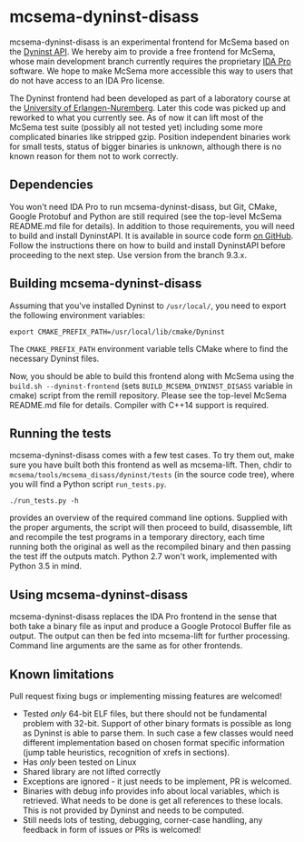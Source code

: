 # mcsema-dyninst-disass

mcsema-dyninst-disass is an experimental frontend for McSema based on the [Dyninst API](http://www.dyninst.org/dyninst). We hereby aim to provide a free frontend for McSema, whose main development branch currently requires the proprietary [IDA Pro](https://www.hex-rays.com/products/ida) software. We hope to make McSema more accessible this way to users that do not have access to an IDA Pro license.

The Dyninst frontend had been developed as part of a laboratory course at the [University of Erlangen-Nuremberg](https://www4.cs.fau.de/).
Later this code was picked up and reworked to what you currently see. As of now it can lift most of the McSema test suite (possibly all not tested yet) including some more complicated binaries like stripped gzip. Position independent binaries work for small tests, status of bigger binaries is unknown, although there is no known reason for them not to work correctly.

## Dependencies

You won't need IDA Pro to run mcsema-dyninst-disass, but Git, CMake, Google Protobuf and Python are still required (see the top-level McSema README.md file for details). In addition to those requirements, you will need to build and install DyninstAPI. It is available in source code form [on GitHub](https://github.com/dyninst/dyninst). Follow the instructions there on how to build and install DyninstAPI before proceeding to the next step. Use version from the branch 9.3.x.

## Building mcsema-dyninst-disass

Assuming that you've installed Dyninst to ```/usr/local/```, you need to export the following environment variables:

```shell
export CMAKE_PREFIX_PATH=/usr/local/lib/cmake/Dyninst
```

The ```CMAKE_PREFIX_PATH``` environment variable tells CMake where to find the necessary Dyninst files.

Now, you should be able to build this frontend along with McSema using the ```build.sh --dyninst-frontend``` (sets ```BUILD_MCSEMA_DYNINST_DISASS``` variable in cmake) script from the remill repository. Please see the top-level McSema README.md file for details.
Compiler with C++14 support is required.

## Running the tests

mcsema-dyninst-disass comes with a few test cases. To try them out, make sure you have built both this frontend as well as mcsema-lift. Then, chdir to ```mcsema/tools/mcsema_disass/dyninst/tests``` (in the source code tree), where you will find a Python script ```run_tests.py```.

```shell
./run_tests.py -h
```

provides an overview of the required command line options. Supplied with the proper arguments, the script will then proceed to build, disassemble, lift and recompile the test programs in a temporary directory, each time running both the original as well as the recompiled binary and then passing the test iff the outputs match. Python 2.7 won't work, implemented with Python 3.5 in mind.

## Using mcsema-dyninst-disass

mcsema-dyninst-disass replaces the IDA Pro frontend in the sense that both take a binary file as input and produce a Google Protocol Buffer file as output. The output can then be fed into mcsema-lift for further processing. Command line arguments are the same as for other frontends.

## Known limitations
Pull request fixing bugs or implementing missing features are welcomed!
* Tested *only* 64-bit ELF files, but there should not be fundamental problem with 32-bit. Support of other binary formats is possible as long as Dyninst is able to parse them. In such case a few classes would need different implementation based on chosen format specific information (jump table heuristics, recognition of xrefs in sections).
* Has *only* been tested on Linux
* Shared library are not lifted correctly
* Exceptions are ignored - it just needs to be implement, PR is welcomed.
* Binaries with debug info provides info about local variables, which is retrieved. What needs to be done is get all references to these locals. This is not provided by Dyninst and needs to be computed.
* Still needs lots of testing, debugging, corner-case handling, any feedback in form of issues or PRs is welcomed!
